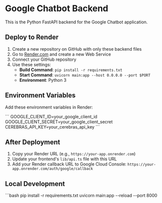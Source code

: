 # Google Chatbot Backend

This is the Python FastAPI backend for the Google Chatbot application.

## Deploy to Render

1. Create a new repository on GitHub with only these backend files
2. Go to [Render.com](https://render.com) and create a new Web Service
3. Connect your GitHub repository
4. Use these settings:
   - **Build Command**: `pip install -r requirements.txt`
   - **Start Command**: `uvicorn main:app --host 0.0.0.0 --port $PORT`
   - **Environment**: Python 3

## Environment Variables

Add these environment variables in Render:

\`\`\`
GOOGLE_CLIENT_ID=your_google_client_id
GOOGLE_CLIENT_SECRET=your_google_client_secret
CEREBRAS_API_KEY=your_cerebras_api_key
\`\`\`

## After Deployment

1. Copy your Render URL (e.g., `https://your-app.onrender.com`)
2. Update your frontend's `lib/api.ts` file with this URL
3. Add your Render callback URL to Google Cloud Console:
   `https://your-app.onrender.com/auth/google/callback`

## Local Development

\`\`\`bash
pip install -r requirements.txt
uvicorn main:app --reload --port 8000
